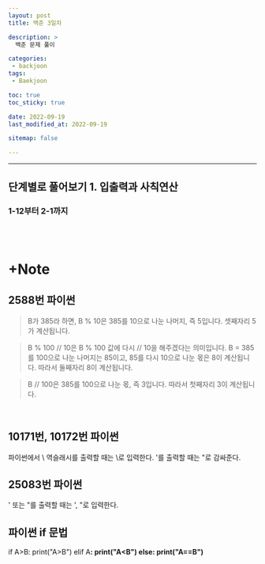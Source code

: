```yaml
---
layout: post
title: 백준 3일차

description: >
  백준 문제 풀이

categories:
 - backjoon
tags:
 - Baekjoon

toc: true
toc_sticky: true

date: 2022-09-19
last_modified_at: 2022-09-19

sitemap: false

---
```

---

## 단계별로 풀어보기 1. 입출력과 사칙연산  
### 1-12부터 2-1까지
<br/>

<br/>

# +Note
## 2588번 파이썬 
>B가 385라 하면,
B % 10은 385를 10으로 나눈 나머지, 즉 5입니다.
셋째자리 5가 계산됩니다.

>B % 100 // 10은
B % 100 값에 다시 // 10을 해주겠다는 의미입니다.
B = 385를 100으로 나눈 나머지는 85이고,
85를 다시 10으로 나눈 몫은 8이 계산됩니다.
따라서 둘째자리 8이 계산됩니다.

>B // 100은 385를 100으로 나눈 몫, 즉 3입니다.
따라서 첫째자리 3이 계산됩니다.
<br/>

## 10171번, 10172번 파이썬
파이썬에서 \ 역슬래시를 출력할 때는 \\로 입력한다.
'를 출력할 때는 "로 감싸준다.
## 25083번 파이썬
' 또는 "를 출력할 때는 \', \"로 입력한다.
<br/>

## 파이썬 if 문법
if A>B:
    print("A>B")
elif A<B>:
    print("A<B")
else:
    print("A==B")